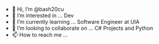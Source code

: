 - 👋 Hi, I’m @bash20cu
- 👀 I’m interested in ... Dev 
- 🌱 I’m currently learning ... Software Engineer at UIA
- 💞️ I’m looking to collaborate on ... C# Projects and Python
- 📫 How to reach me ... 

<!---
bash20cu/bash20cu is a ✨ special ✨ repository because its `README.md` (this file) appears on your GitHub profile.
You can click the Preview link to take a look at your changes.
--->
